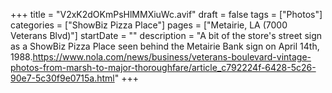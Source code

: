 +++
title = "V2xK2dOKmPsHlMMXiuWc.avif"
draft = false
tags = ["Photos"]
categories = ["ShowBiz Pizza Place"]
pages = ["Metairie, LA (7000 Veterans Blvd)"]
startDate = ""
description = "A bit of the store's street sign as a ShowBiz Pizza Place seen behind the Metairie Bank sign on April 14th, 1988.https://www.nola.com/news/business/veterans-boulevard-vintage-photos-from-marsh-to-major-thoroughfare/article_c792224f-6428-5c26-90e7-5c30f9e0715a.html"
+++
